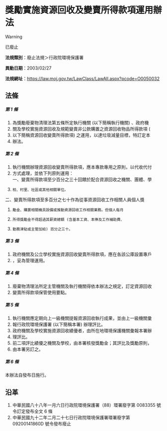# 獎勵實施資源回收及變賣所得款項運用辦法


> [!WARNING]
> 已廢止


**法規類別**：廢止法規＞行政院環境保護署

**異動日期**：2003/02/27  

**法規網址**：https://law.moj.gov.tw/LawClass/LawAll.aspx?pcode=O0050032



## 法條
##### 第 1 條
1. 為獎勵廢棄物清理法第五條所定執行機關 (以下簡稱執行機關) 、政府機
1. 關及學校實施資源回收及規範變賣非公款購置之資源回收物品所得款項 (
1. 以下簡稱資源回收變賣所得款項) 之運用，以達垃圾減量目標，特訂定本
1. 辦法。

##### 第 2 條
1. 執行機關辦理資源回收變賣所得款項，應本專款專用之原則，以代收代付
1. 方式處理，並依下列原則運用：  
一、變賣所得款項至少百分之三十回饋於配合資源回收之機關、團體、學
1.     校、村里、社區或其他相關單位。  
二、變賣所得款項至多百分之七十作為從事資源回收工作相關人員個人獎
1.     勵金、購置相關機具設備或推動資源回收工作相關業務。但個人每月
1.     所得獎勵金不得超過其薪資總額 (含基本工資、本俸及工作補助費、
1.     勤務津貼或主管加給) 百分之三十。

##### 第 3 條
1. 政府機關及公立學校實施資源回收變賣所得款項，應在各該公庫設置專戶
1. ，妥為管理運用。

##### 第 4 條
1. 廢棄物清理法所定主管機關及執行機關得依本辦法之規定，訂定資源回收
1. 變賣所得款項保管使用要點。

##### 第 5 條
1. 執行機關應定期向上一級機關提報資源回收執行成果，並由上一級機關彙
1. 報行政院環境保護署 (以下簡稱本署) 辦理評比。
1. 政府機關及學校實施資源回收績優者，由所在地環境保護機關彙報本署辦
1. 理評比。
1. 前二項評比績優之機關及學校，由本署核發獎勵金；其評比及獎勵原則，
1. 由本署另訂之。

##### 第 6 條
本辦法自發布日施行。

## 沿革
1. 中華民國八十八年一月六日行政院環境保護署（88）環署廢字第 0083355  號令訂定發布全文 6  條
1. 中華民國九十二年二月二十七日行政院環境保護署環署廢字第 09200141860D 號令發布廢止
